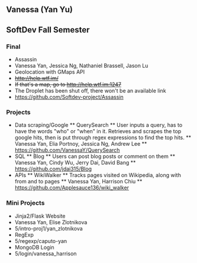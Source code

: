 Vanessa (Yan Yu)
----------------
SoftDev Fall Semester
---------------------
### Final
* Assassin
* Vanessa Yan, Jessica Ng, Nathaniel Brassell, Jason Lu
* Geolocation with GMaps API
* ~~http://help.wtf.im/~~
 * ~~If that's a map, go to http://help.wtf.im:1247~~
 * The Droplet has been shut off, there won't be an available link
* https://github.com/Softdev-project/Assassin

### Projects
* Data scraping/Google
** QuerySearch
** User inputs a query, has to have the words "who" or "when" in it. Retrieves and scrapes the top google hits, then is put through regex expressions to find the top hits.
** Vanessa Yan, Elia Portnoy, Jessica Ng, Andrew Lee
** https://github.com/VanessaY/QuerySearch
* SQL
** Blog
** Users can post blog posts or comment on them
** Vanessa Yan, Cindy Wu, Jerry Dai, David Bang
** https://github.com/jdai315/Blog
* APIs
** WikiWalker
** Tracks pages visited on Wikipedia, along with from and to pages
** Vanessa Yan, Harrison Chiu
** https://github.com/Applesauce136/wiki_walker

### Mini Projects
* Jinja2/Flask Website
 * Vanessa Yan, Elise Zlotnikova
 * 5/intro-proj1/yan_zlotnikova
* RegExp
 * 5/regexp/caputo-yan
* MongoDB Login
 * 5/login/vanessa_harrison
